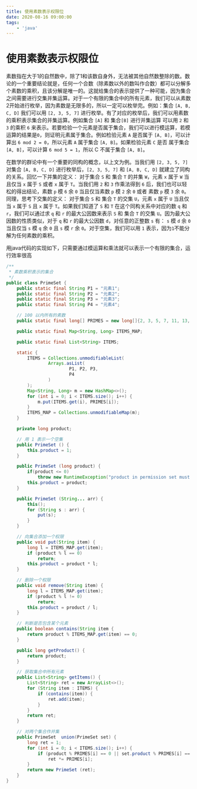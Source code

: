 ```yaml
---
title: 使用素数表示权限位
date: 2020-08-16 09:00:00
tags:
    - 'java'
---
```


# 使用素数表示权限位

素数指在大于1的自然数中，除了1和该数自身外，无法被其他自然数整除的数。数论的一个重要结论就是，任何一个合数（除素数以外的数叫作合数）都可以分解多个素数的乘积，且该分解是唯一的。这就给集合的表示提供了一种可能，因为集合之间需要进行交集并集运算。对于一个有限的集合中的所有元素，我们可以从素数2开始进行枚举，因为素数是无限多的，所以一定可以枚举完。例如：集合 ```[A, B, C, D]``` 我们可以用 ```[2, 3, 5, 7]``` 进行枚举。有了对应的枚举后，我们可以用素数的乘积表示集合的并集运算。例如集合 ```[A]``` 和 集合```[B]``` 进行并集运算 可以用 ```2``` 和 ```3``` 的乘积 ```6``` 来表示。若要检验一个元素是否属于集合，我们可以进行模运算，若模运算的结果是```0```，则证明元素属于集合。例如检验元素 ```A``` 是否属于 ```[A, B]```，可以计算出 ```6 mod 2 = 0```，所以元素 ```A``` 属于集合 ```[A, B]```。如果检验元素 ```C``` 是否 属于集合 ```[A, B]```，可以计算 ```6 mod 5 = 1```，所以 C 不属于集合 ```[A, B]```。

在数学的群论中有一个重要的同构的概念，以上文为例。当我们用 ```[2, 3, 5, 7]``` 对集合 ```[A, B, C, D]``` 进行枚举后，```[2, 3, 5, 7]``` 和 ```[A, B, C, D]``` 就建立了同构的关系。回忆一下并集的定义： 对于集合 ```S``` 和 集合 ```T``` 的并集 ```W```，元素 ```x``` 属于 ```W``` 当且仅当 ```x``` 属于 ```S``` 或者 ```x``` 属于 ```T```。当我们用 ```2``` 和 ```3``` 作乘法得到 ```6``` 后，我们也可以轻松的得出结论，素数 ```p``` 模 ```6``` 余 ```0``` 当且仅当素数 ```p``` 模 ```2``` 余 ```0``` 或者 素数 ```p``` 模 ```3``` 余 ```0```。同理，思考下交集的定义： 对于集合 ```S``` 和 集合 ```T``` 的交集 ```U```，元素 ```x``` 属于 ```U``` 当且仅当 ```x``` 属于 ```S``` 且 ```x``` 属于 ```T```。如果我们知道了 ```S``` 和 ```T``` 在这个同构关系中对应的数 ```q``` 和 ```r```，我们可以通过求 ```q``` 和 ```r``` 的最大公因数来表示 ```S``` 和 集合 ```T``` 的交集 ```U```。因为最大公因数的性质类似，对于 ```q``` 和 ```r``` 的最大公因数 ```d```，对任意的正整数 ```s``` 有： ```s``` 模 ```d``` 余 ```0``` 当且仅当 ```s``` 模 ```q``` 余 ```0``` 且 ```s``` 模 ```r``` 余 ```0```。对于空集，我们可以用 ```1``` 表示，因为```1```不能分解为任何素数的乘积。


用java代码的实现如下，只需要通过模运算和乘法就可以表示一个有限的集合，运行效率很高

```java
/**
 * 素数乘积表示的集合
 */
public class PrimeSet {
    public static final String P1 = "元素1";
    public static final String P2 = "元素2";
    public static final String P3 = "元素3";
    public static final String P4 = "元素4";

    // 100 以内所有的素数
    public static final long[] PRIMES = new long[]{2, 3, 5, 7, 11, 13, 17, 19, 23, 29, 31, 37, 41, 43, 47, 53, 59, 61, 67, 71, 73, 79, 83, 89, 97};

    public static final Map<String, Long> ITEMS_MAP;

    public static final List<String> ITEMS;

    static {
        ITEMS = Collections.unmodifiableList(
                Arrays.asList(
                        P1, P2, P3,
                        P4
                )
        );
        Map<String, Long> m = new HashMap<>();
        for (int i = 0; i < ITEMS.size(); i++) {
            m.put(ITEMS.get(i), PRIMES[i]);
        }
        ITEMS_MAP = Collections.unmodifiableMap(m);
    }

    private long product;

    // 用 1 表示一个空集
    public PrimeSet () {
        this.product = 1;
    }

    public PrimeSet (long product) {
        if(product <= 0)
            throw new RuntimeException("product in permission set must be positive");
        this.product = product;
    }

    public PrimeSet (String... arr) {
        this();
        for (String s : arr) {
            put(s);
        }
    }

    // 向集合添加一个权限
    public void put(String item) {
        long l = ITEMS_MAP.get(item);
        if (product % l == 0)
            return;
        this.product = product * l;
    }

    // 删除一个权限
    public void remove(String item) {
        long l = ITEMS_MAP.get(item);
        if (product % l != 0)
            return;
        this.product = product / l;
    }

    // 判断是否包含某个元素
    public boolean contains(String item {
        return product % ITEMS_MAP.get(item) == 0;
    }

    public long getProduct() {
        return product;
    }

    // 获取集合中所有元素
    public List<String> getItems() {
        List<String> ret = new ArrayList<>();
        for (String item : ITEMS) {
            if (contains(item)) {
                ret.add(item);
            }
        }
        return ret;
    }

    // 对两个集合作并集
    public PrimeSet  union(PrimeSet set) {
        long ret = 1;
        for (int i = 0; i < ITEMS.size(); i++) {
            if (product % PRIMES[i] == 0 || set.product % PRIMES[i] == 0)
                ret *= PRIMES[i];
        }
        return new PrimeSet (ret);
    }
}

```
